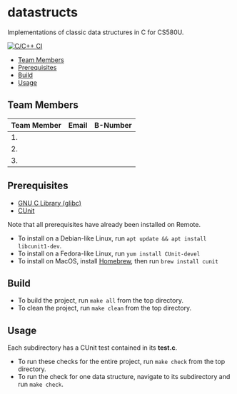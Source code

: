 # datastructs
Implementations of classic data structures in C for CS580U.

[![C/C++ CI](https://github.com/colematt/datastructs/actions/workflows/make-test-ci.yml/badge.svg)](https://github.com/colematt/datastructs/actions/workflows/make-test-ci.yml)

<!-- MarkdownTOC -->

- [Team Members](#team-members)
- [Prerequisites](#prerequisites)
- [Build](#build)
- [Usage](#usage)

<!-- /MarkdownTOC -->

<a id="team-members"></a>
## Team Members

| Team Member | Email | B-Number |
|-------------|-------|----------|
| 1.          |       |          |
| 2.          |       |          |
| 3.          |       |          |

<a id="prerequisites"></a>
## Prerequisites

- [GNU C Library (glibc)](https://www.gnu.org/software/libc/)
- [CUnit](https://cunit.sourceforge.net/)

Note that all prerequisites have already been installed on Remote.

- To install on a Debian-like Linux, run `apt update && apt install libcunit1-dev`.
- To install on a Fedora-like Linux, run `yum install CUnit-devel`
- To install on MacOS, install [Homebrew](https://brew.sh/), then run `brew install cunit`

<a id="build"></a>
## Build

- To build the project, run `make all` from the top directory.
- To clean the project, run `make clean` from the top directory.

<a id="usage"></a>
## Usage

Each subdirectory has a CUnit test contained in its **test.c**.

- To run these checks for the entire project, run `make check` from the top directory.
- To run the check for one data structure, navigate to its subdirectory and run `make check`.
